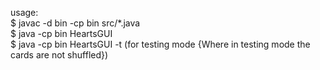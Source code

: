 usage: 
<br />
$ javac -d bin -cp bin src/*.java 
<br />
$ java -cp bin HeartsGUI <player name>
<br />
$ java -cp bin HeartsGUI <player name> -t (for testing mode {Where in testing mode the cards are not shuffled})

